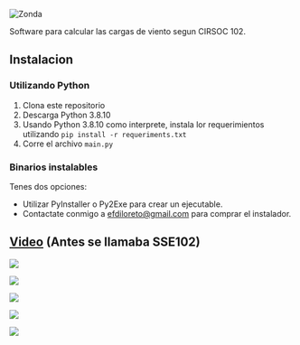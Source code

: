 ![Zonda](https://imgur.com/WJDyN6A.png)

Software para calcular las cargas de viento segun CIRSOC 102.

## Instalacion

### Utilizando Python

1. Clona este repositorio
2. Descarga Python 3.8.10
3. Usando Python 3.8.10 como interprete, instala lor requerimientos utilizando `pip install -r requeriments.txt`
4. Corre el archivo `main.py`

### Binarios instalables

Tenes dos opciones:

 - Utilizar PyInstaller o Py2Exe para crear un ejecutable.
 - Contactate conmigo a efdiloreto@gmail.com para comprar el instalador.

## [Video](https://www.youtube.com/watch?v=uPwBUbLcfzs) (Antes se llamaba SSE102)

![](https://imgur.com/NQbA9GB.png)

![](https://imgur.com/dlz7Sib.png)

![](https://imgur.com/IG4UE8j.png)

![](https://imgur.com/55xAq0k.png)

![](https://imgur.com/DOw0StA.png)
